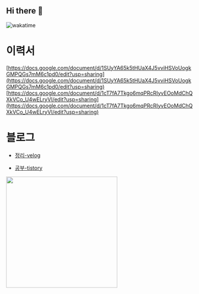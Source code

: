 ## Hi there 👋

![wakatime](https://wakatime.com/badge/user/686b0c28-0fad-463b-8005-d2e3472c03ca.svg)


# 이력서
[https://docs.google.com/document/d/1SUyYA65k5tHUaX4J5vviHSVoUogkGMPQGs7mM6c1pd0/edit?usp=sharing](https://docs.google.com/document/d/1SUyYA65k5tHUaX4J5vviHSVoUogkGMPQGs7mM6c1pd0/edit?usp=sharing)
[https://docs.google.com/document/d/1cT7fA7Tkgo6mqPRcRIyvEOoMdChQXkVCo_U4wELryVI/edit?usp=sharing](https://docs.google.com/document/d/1cT7fA7Tkgo6mqPRcRIyvEOoMdChQXkVCo_U4wELryVI/edit?usp=sharing)


# 블로그

- [정리-velog](https://velog.io/@ravenkim/posts)

- [공부-tistory](https://ravenkim97.tistory.com/)



<!--
**ravenkim/ravenkim** is a ✨ _special_ ✨ repository because its `README.md` (this file) appears on your GitHub profile.

Here are some ideas to get you started:

- 🔭 I’m currently working on ...
- 🌱 I’m currently learning ...
- 👯 I’m looking to collaborate on ...
- 🤔 I’m looking for help with ...
- 💬 Ask me about ...
- 📫 How to reach me: ...
- 😄 Pronouns: ...
- ⚡ Fun fact: ...
-->


<a href="https://github.com/devxb/gitanimals">
<img
  src="https://render.gitanimals.org/farms/ravenkim"
  width="300"
  height="300"
/>
</a>




















